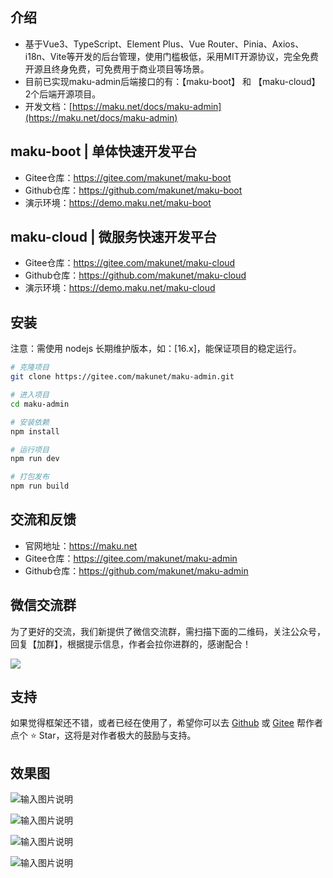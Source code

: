 ## 介绍
- 基于Vue3、TypeScript、Element Plus、Vue Router、Pinia、Axios、i18n、Vite等开发的后台管理，使用门槛极低，采用MIT开源协议，完全免费开源且终身免费，可免费用于商业项目等场景。
- 目前已实现maku-admin后端接口的有：【maku-boot】 和 【maku-cloud】 2个后端开源项目。
- 开发文档：[https://maku.net/docs/maku-admin](https://maku.net/docs/maku-admin)


## maku-boot | 单体快速开发平台
- Gitee仓库：https://gitee.com/makunet/maku-boot
- Github仓库：https://github.com/makunet/maku-boot
- 演示环境：https://demo.maku.net/maku-boot


## maku-cloud | 微服务快速开发平台
- Gitee仓库：https://gitee.com/makunet/maku-cloud
- Github仓库：https://github.com/makunet/maku-cloud
- 演示环境：https://demo.maku.net/maku-cloud


## 安装
注意：需使用 nodejs 长期维护版本，如：[16.x]，能保证项目的稳定运行。

```bash
# 克隆项目
git clone https://gitee.com/makunet/maku-admin.git

# 进入项目
cd maku-admin

# 安装依赖
npm install

# 运行项目
npm run dev

# 打包发布
npm run build
```


## 交流和反馈
- 官网地址：https://maku.net
- Gitee仓库：https://gitee.com/makunet/maku-admin
- Github仓库：https://github.com/makunet/maku-admin


## 微信交流群
为了更好的交流，我们新提供了微信交流群，需扫描下面的二维码，关注公众号，回复【加群】，根据提示信息，作者会拉你进群的，感谢配合！

![](https://maku.net/app/img/qrcode.jpg)


## 支持
如果觉得框架还不错，或者已经在使用了，希望你可以去 [Github](https://github.com/makunet/maku-admin) 或 [Gitee](https://gitee.com/makunet/maku-admin) 帮作者点个 ⭐ Star，这将是对作者极大的鼓励与支持。

## 效果图
![输入图片说明](public/images/1.jpg)

![输入图片说明](public/images/2.jpg)

![输入图片说明](public/images/3.jpg)

![输入图片说明](public/images/4.jpg)

